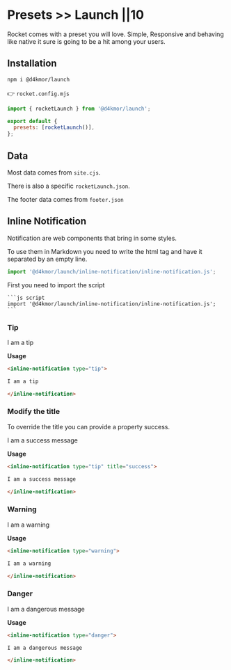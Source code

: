 # Presets >> Launch ||10

Rocket comes with a preset you will love. Simple, Responsive and behaving like native it sure is going to be a hit among your users.

## Installation

```bash
npm i @d4kmor/launch
```

👉 `rocket.config.mjs`

```js
import { rocketLaunch } from '@d4kmor/launch';

export default {
  presets: [rocketLaunch()],
};
```

## Data

Most data comes from `site.cjs`.

There is also a specific `rocketLaunch.json`.

The footer data comes from `footer.json`

## Inline Notification

Notification are web components that bring in some styles.

To use them in Markdown you need to write the html tag and have it separated by an empty line.

```js script
import '@d4kmor/launch/inline-notification/inline-notification.js';
```

First you need to import the script

````
```js script
import '@d4kmor/launch/inline-notification/inline-notification.js';
```
````

### Tip

<inline-notification type="tip">

I am a tip

</inline-notification>

**Usage**

```md
<inline-notification type="tip">

I am a tip

</inline-notification>
```

### Modify the title

To override the title you can provide a property success.

<inline-notification type="tip" title="success">

I am a success message

</inline-notification>

**Usage**

```md
<inline-notification type="tip" title="success">

I am a success message

</inline-notification>
```

### Warning

<inline-notification type="warning">

I am a warning

</inline-notification>

**Usage**

```md
<inline-notification type="warning">

I am a warning

</inline-notification>
```

### Danger

<inline-notification type="danger">

I am a dangerous message

</inline-notification>

**Usage**

```md
<inline-notification type="danger">

I am a dangerous message

</inline-notification>
```
